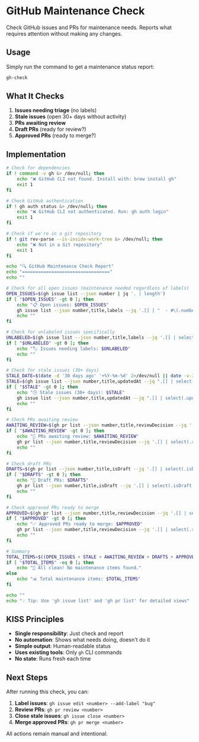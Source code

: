 # GitHub Maintenance Check

Check GitHub issues and PRs for maintenance needs. Reports what requires attention without making any changes.

## Usage

Simply run the command to get a maintenance status report:

```bash
gh-check
```

## What It Checks

1. **Issues needing triage** (no labels)
2. **Stale issues** (open 30+ days without activity)
3. **PRs awaiting review**
4. **Draft PRs** (ready for review?)
5. **Approved PRs** (ready to merge?)

## Implementation

```bash
# Check for dependencies
if ! command -v gh &> /dev/null; then
    echo "❌ GitHub CLI not found. Install with: brew install gh"
    exit 1
fi

# Check GitHub authentication
if ! gh auth status &> /dev/null; then
    echo "❌ GitHub CLI not authenticated. Run: gh auth login"
    exit 1
fi

# Check if we're in a git repository
if ! git rev-parse --is-inside-work-tree &> /dev/null; then
    echo "❌ Not in a Git repository"
    exit 1
fi

echo "🔍 GitHub Maintenance Check Report"
echo "================================="
echo ""

# Check for all open issues (maintenance needed regardless of labels)
OPEN_ISSUES=$(gh issue list --json number | jq '. | length')
if [ "$OPEN_ISSUES" -gt 0 ]; then
    echo "📋 Open issues: $OPEN_ISSUES"
    gh issue list --json number,title,labels --jq '.[] | "  - #\(.number): \(.title)" + (if (.labels | length) > 0 then " [" + (.labels | map(.name) | join(", ")) + "]" else " [unlabeled]" end)'
    echo ""
fi

# Check for unlabeled issues specifically
UNLABELED=$(gh issue list --json number,title,labels --jq '.[] | select(.labels | length == 0) | .number' | wc -l | xargs)
if [ "$UNLABELED" -gt 0 ]; then
    echo "🏷️ Issues needing labels: $UNLABELED"
    echo ""
fi

# Check for stale issues (30+ days)
STALE_DATE=$(date -d '30 days ago' '+%Y-%m-%d' 2>/dev/null || date -v-30d '+%Y-%m-%d')
STALE=$(gh issue list --json number,title,updatedAt --jq ".[] | select(.updatedAt < \"$STALE_DATE\") | .number" | wc -l | xargs)
if [ "$STALE" -gt 0 ]; then
    echo "🕒 Stale issues (30+ days): $STALE"
    gh issue list --json number,title,updatedAt --jq ".[] | select(.updatedAt < \"$STALE_DATE\") | \"  - #\(.number): \(.title)\""
    echo ""
fi

# Check PRs awaiting review
AWAITING_REVIEW=$(gh pr list --json number,title,reviewDecision --jq '.[] | select(.reviewDecision == null) | .number' | wc -l | xargs)
if [ "$AWAITING_REVIEW" -gt 0 ]; then
    echo "👀 PRs awaiting review: $AWAITING_REVIEW"
    gh pr list --json number,title,reviewDecision --jq '.[] | select(.reviewDecision == null) | "  - #\(.number): \(.title)"'
    echo ""
fi

# Check draft PRs
DRAFTS=$(gh pr list --json number,title,isDraft --jq '.[] | select(.isDraft == true) | .number' | wc -l | xargs)
if [ "$DRAFTS" -gt 0 ]; then
    echo "📝 Draft PRs: $DRAFTS"
    gh pr list --json number,title,isDraft --jq '.[] | select(.isDraft == true) | "  - #\(.number): \(.title)"'
    echo ""
fi

# Check approved PRs ready to merge
APPROVED=$(gh pr list --json number,title,reviewDecision --jq '.[] | select(.reviewDecision == "APPROVED") | .number' | wc -l | xargs)
if [ "$APPROVED" -gt 0 ]; then
    echo "✅ Approved PRs ready to merge: $APPROVED"
    gh pr list --json number,title,reviewDecision --jq '.[] | select(.reviewDecision == "APPROVED") | "  - #\(.number): \(.title)"'
    echo ""
fi

# Summary
TOTAL_ITEMS=$((OPEN_ISSUES + STALE + AWAITING_REVIEW + DRAFTS + APPROVED))
if [ "$TOTAL_ITEMS" -eq 0 ]; then
    echo "🎉 All clean! No maintenance items found."
else
    echo "📊 Total maintenance items: $TOTAL_ITEMS"
fi

echo ""
echo "💡 Tip: Use 'gh issue list' and 'gh pr list' for detailed views"
```

## KISS Principles

- **Single responsibility**: Just check and report
- **No automation**: Shows what needs doing, doesn't do it
- **Simple output**: Human-readable status
- **Uses existing tools**: Only `gh` CLI commands
- **No state**: Runs fresh each time

## Next Steps

After running this check, you can:

1. **Label issues**: `gh issue edit <number> --add-label "bug"`
2. **Review PRs**: `gh pr review <number>`
3. **Close stale issues**: `gh issue close <number>`
4. **Merge approved PRs**: `gh pr merge <number>`

All actions remain manual and intentional.
